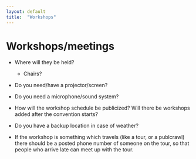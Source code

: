 ```yaml
---
layout: default
title:  "Workshops"
---
```


# Workshops/meetings

* Where will they be held?

    * Chairs?

* Do you need/have a projector/screen?

* Do you need a microphone/sound system?

* How will the workshop schedule be publicized? Will there be workshops added after the convention starts?

* Do you have a backup location in case of weather?

* If the workshop is something which travels (like a tour, or a publcrawl) there should be a posted phone number of someone on the tour, so that people who arrive late can meet up with the tour.
